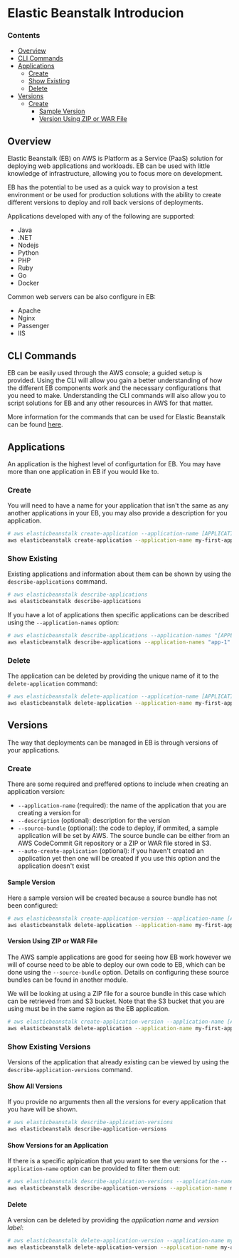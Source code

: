 <!--PROPS
{
    "prerequisites": [
        "aws/introduction"
    ]
}
-->
# Elastic Beanstalk Introducion
<!--TOC_START-->
### Contents
- [Overview](#overview)
- [CLI Commands](#cli-commands)
- [Applications](#applications)
	- [Create](#create)
	- [Show Existing](#show-existing)
	- [Delete](#delete)
- [Versions](#versions)
	- [Create](#create-1)
		- [Sample Version](#sample-version)
		- [Version Using ZIP or WAR File](#version-using-zip-or-war-file)

<!--TOC_END-->
## Overview
Elastic Beanstalk (EB) on AWS is Platform as a Service (PaaS) solution for deploying web applications and workloads.
EB can be used with little knowledge of infrastructure, allowing you to focus more on development.

EB has the potential to be used as a quick way to provision a test environment or be used for production solutions with the ability to create different versions to deploy and roll back versions of deployments.

Applications developed with any of the following are supported:
- Java
- .NET
- Nodejs
- Python
- PHP
- Ruby
- Go
- Docker

Common web servers can be also configure in EB:
- Apache
- Nginx
- Passenger
- IIS

## CLI Commands
EB can be easily used through the AWS console; a guided setup is provided.
Using the CLI will allow you gain a better understanding of how the different EB components work and the necessary configurations that you need to make.
Understanding the CLI commands will also allow you to script solutions for EB and any other resources in AWS for that matter.

More information for the commands that can be used for Elastic Beanstalk can be found [here](https://docs.aws.amazon.com/cli/latest/reference/elasticbeanstalk/create-application.html).

## Applications
An application is the highest level of configurtation for EB.
You may have more than one application in EB if you would like to.
### Create
You will need to have a name for your application that isn't the same as any another applications in your EB, you may also provide a description for you application.

```bash
# aws elasticbeanstalk create-application --application-name [APPLICATION_NAME] --description "[DESCRIPTION]"
aws elasticbeanstalk create-application --application-name my-first-application --description "My first EB Application"
```

### Show Existing
Existing applications and information about them can be shown by using the `describe-applications` command.
```bash
# aws elasticbeanstalk describe-applications
aws elasticbeanstalk describe-applications
```
If you have a lot of applications then specific applications can be described using the `--application-names` option:
```bash
# aws elasticbeanstalk describe-applications --application-names "[APPLICATION_NAME]" "[APPLICATION_NAME]"
aws elasticbeanstalk describe-applications --application-names "app-1" "app-2"
```

### Delete
The application can be deleted by providing the unique name of it to the `delete-application` command:
```bash
# aws elasticbeanstalk delete-application --application-name [APPLICATION_NAME]
aws elasticbeanstalk delete-application --application-name my-first-application
```

## Versions
The way that deployments can be managed in EB is through versions of your applications.
### Create
There are some required and preffered options to include when creating an application version:
- `--application-name` (required): the name of the application that you are creating a version for
- `--description` (optional): description for the version
- `--source-bundle` (optional): the code to deploy, if ommited, a sample application will be set by AWS. The source bundle can be either from an AWS CodeCommit Git repository or a ZIP or WAR file stored in S3. 
- `--auto-create-application` (optional): if you haven't created an application yet then one will be created if you use this option and the application doesn't exist
#### Sample Version
Here a sample version will be created because a source bundle has not been configured:
```bash
# aws elasticbeanstalk create-application-version --application-name [APPLICATION_NAME] --version-label [VERSION_LABEL]
aws elasticbeanstalk delete-application --application-name my-first-application --version-label v1
```
#### Version Using ZIP or WAR File
The AWS sample applications are good for seeing how EB work however we will of course need to be able to deploy our own code to EB, which can be done using the `--source-bundle` option.
Details on configuring these source bundles can be found in another module.

We will be looking at using a ZIP file for a source bundle in this case which can be retrieved from and S3 bucket.
Note that the S3 bucket that you are using must be in the same region as the EB application.
```bash
# aws elasticbeanstalk create-application-version --application-name [APPLICATION_NAME] --version-label [VERSION_LABEL] --source-bundle S3Bucket="[BUCKET_NAME]",S3Key="[S3_KEY]"
aws elasticbeanstalk delete-application --application-name my-first-application --version-label v1 --source-bundle S3Bucket="my-bucket",S3Key="my-app-v1.zip"
```
### Show Existing Versions
Versions of the application that already existing can be viewed by using the `describe-application-versions` command.
#### Show All Versions
If you provide no arguments then all the versions for every application that you have will be shown.
```bash
# aws elasticbeanstalk describe-application-versions
aws elasticbeanstalk describe-application-versions
```
#### Show Versions for an Application
If there is a specific aplpication that you want to see the versions for the `--application-name` option can be provided to filter them out:
```bash
# aws elasticbeanstalk describe-application-versions --application-name my-application
aws elasticbeanstalk describe-application-versions --application-name my-application
```
#### Delete
A version can be deleted by providing the *application name* and *version label*:
```bash
# aws elasticbeanstalk delete-application-version --application-name my-application --version-label [VERSION_LABEL]
aws elasticbeanstalk delete-application-version --application-name my-application --version-label v1
```
